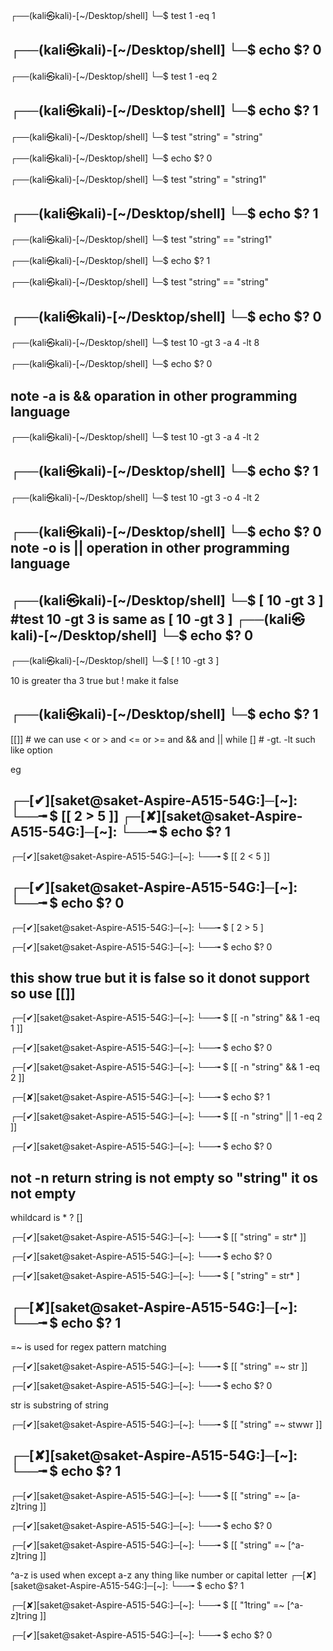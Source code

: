 ┌──(kali㉿kali)-[~/Desktop/shell]
└─$ test 1 -eq 1

┌──(kali㉿kali)-[~/Desktop/shell]
└─$ echo $?
0
----------------------------
┌──(kali㉿kali)-[~/Desktop/shell]
└─$ test 1 -eq 2

┌──(kali㉿kali)-[~/Desktop/shell]
└─$ echo $?
1
----------------------------------
┌──(kali㉿kali)-[~/Desktop/shell]
└─$ test "string" = "string"

┌──(kali㉿kali)-[~/Desktop/shell]
└─$ echo $?
0

┌──(kali㉿kali)-[~/Desktop/shell]
└─$ test "string" = "string1"                                                                 

┌──(kali㉿kali)-[~/Desktop/shell]
└─$ echo $?
1
-----------------------------------
┌──(kali㉿kali)-[~/Desktop/shell]
└─$ test "string" == "string1"                                                         

┌──(kali㉿kali)-[~/Desktop/shell]
└─$ echo $?
1

┌──(kali㉿kali)-[~/Desktop/shell]
└─$ test "string" == "string"                                                                                         

┌──(kali㉿kali)-[~/Desktop/shell]
└─$ echo $?
0
-------------------------------------
┌──(kali㉿kali)-[~/Desktop/shell]
└─$ test 10 -gt 3 -a  4 -lt 8

┌──(kali㉿kali)-[~/Desktop/shell]
└─$ echo $?
0

note -a is && oparation in other programming language
-------------------------------------------------
┌──(kali㉿kali)-[~/Desktop/shell]
└─$ test 10 -gt 3 -a  4 -lt 2

┌──(kali㉿kali)-[~/Desktop/shell]
└─$ echo $?
1
------------------------------
┌──(kali㉿kali)-[~/Desktop/shell]
└─$ test 10 -gt 3 -o  4 -lt 2

┌──(kali㉿kali)-[~/Desktop/shell]
└─$ echo $?
0
note -o is || operation in other programming language
----------------------------------------------
┌──(kali㉿kali)-[~/Desktop/shell] 
└─$ [ 10 -gt 3 ] 
#test 10 -gt 3 is same as [ 10 -gt 3 ]
┌──(kali㉿kali)-[~/Desktop/shell] 
└─$ echo $? 0
---------------------------------
┌──(kali㉿kali)-[~/Desktop/shell]
└─$ [ ! 10 -gt 3 ]

10 is greater tha 3 true but ! make it false

┌──(kali㉿kali)-[~/Desktop/shell]
└─$ echo $?
1
--------------------------------
[[]] # we can use < or > and <= or >= and && and ||
while
[] # -gt. -lt such like option

eg

┌─[✔][saket@saket-Aspire-A515-54G:]─[~]:
└──╼ $ [[ 2 > 5 ]]
┌─[✘][saket@saket-Aspire-A515-54G:]─[~]:
└──╼ $ echo $?
1
---------------------------------------------
┌─[✔][saket@saket-Aspire-A515-54G:]─[~]:
└──╼ $ [[ 2 < 5 ]]

┌─[✔][saket@saket-Aspire-A515-54G:]─[~]:
└──╼ $ echo $?
0
-----------------------------------------
┌─[✔][saket@saket-Aspire-A515-54G:]─[~]:
└──╼ $ [ 2 > 5 ]

┌─[✔][saket@saket-Aspire-A515-54G:]─[~]:
└──╼ $ echo $?
0

this show true but it is false so it donot support so use [[]]
----------------------------------------------------------

┌─[✔][saket@saket-Aspire-A515-54G:]─[~]:
└──╼ $ [[ -n "string" && 1 -eq 1 ]]

┌─[✔][saket@saket-Aspire-A515-54G:]─[~]:
└──╼ $ echo $?
0

┌─[✔][saket@saket-Aspire-A515-54G:]─[~]:
└──╼ $ [[ -n "string" && 1 -eq 2 ]]

┌─[✘][saket@saket-Aspire-A515-54G:]─[~]:
└──╼ $ echo $?
1

┌─[✔][saket@saket-Aspire-A515-54G:]─[~]:
└──╼ $ [[ -n "string" || 1 -eq 2 ]]

┌─[✔][saket@saket-Aspire-A515-54G:]─[~]:
└──╼ $ echo $?
0

not -n return string is not empty
so "string" it os not empty
------------------------------------
whildcard is * ? []

┌─[✔][saket@saket-Aspire-A515-54G:]─[~]:
└──╼ $ [[ "string" = str* ]]

┌─[✔][saket@saket-Aspire-A515-54G:]─[~]:
└──╼ $ echo $?
0

┌─[✔][saket@saket-Aspire-A515-54G:]─[~]:
└──╼ $ [ "string" = str* ]

┌─[✘][saket@saket-Aspire-A515-54G:]─[~]:
└──╼ $ echo $?
1
--------------------------------
=~ is used for regex pattern matching

┌─[✔][saket@saket-Aspire-A515-54G:]─[~]:
└──╼ $ [[ "string" =~ str ]]

┌─[✔][saket@saket-Aspire-A515-54G:]─[~]:
└──╼ $ echo $?
0

str is substring of string

┌─[✔][saket@saket-Aspire-A515-54G:]─[~]:
└──╼ $ [[ "string" =~ stwwr ]]

┌─[✘][saket@saket-Aspire-A515-54G:]─[~]:
└──╼ $ echo $?
1
----------------------------------------------
┌─[✔][saket@saket-Aspire-A515-54G:]─[~]:
└──╼ $ [[ "string" =~ [a-z]tring ]]

┌─[✔][saket@saket-Aspire-A515-54G:]─[~]:
└──╼ $ echo $?
0

┌─[✔][saket@saket-Aspire-A515-54G:]─[~]:
└──╼ $ [[ "string" =~ [^a-z]tring ]]

^a-z is used when except a-z any thing like number or capital letter
┌─[✘][saket@saket-Aspire-A515-54G:]─[~]:
└──╼ $ echo $?
1


┌─[✘][saket@saket-Aspire-A515-54G:]─[~]:
└──╼ $ [[ "1tring" =~ [^a-z]tring ]]

┌─[✔][saket@saket-Aspire-A515-54G:]─[~]:
└──╼ $ echo $?
0
